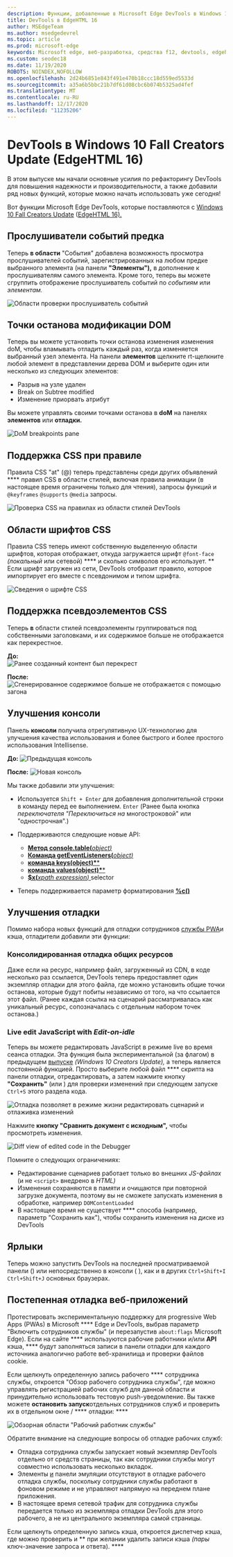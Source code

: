 ```yaml
---
description: Функции, добавленные в Microsoft Edge DevTools в Windows 10 Fall Creators Update (EdgeHTML 16)
title: DevTools в EdgeHTML 16
author: MSEdgeTeam
ms.author: msedgedevrel
ms.topic: article
ms.prod: microsoft-edge
keywords: Microsoft edge, веб-разработка, средства f12, devtools, edgehtml 16
ms.custom: seodec18
ms.date: 11/19/2020
ROBOTS: NOINDEX,NOFOLLOW
ms.openlocfilehash: 2d24b6851e843f491e470b18ccc18d559ed5533d
ms.sourcegitcommit: a35a6b5bbc21b7df61d08cbc6b074b5325ad4fef
ms.translationtype: MT
ms.contentlocale: ru-RU
ms.lasthandoff: 12/17/2020
ms.locfileid: "11235206"
---
```

# DevTools в Windows 10 Fall Creators Update (EdgeHTML 16)

В этом выпуске мы начали основные усилия по рефакторингу DevTools для повышения надежности и производительности, а также добавили ряд новых функций, которые можно начать использовать уже сегодня! 

Вот функции Microsoft Edge DevTools, которые поставляются с [Windows 10 Fall Creators Update](/windows/uwp/whats-new/windows-10-build-16299) ([EdgeHTML 16).](https://aka.ms/devguide_edgehtml_16)

## Прослушиватели событий предка 

Теперь **в области** "События" добавлена возможность просмотра прослушивателей событий, зарегистрированных на любом предке выбранного элемента (на панели **"Элементы"),** в дополнение к прослушивателям самого элемента. Кроме того, теперь вы можете сгруппить отображение прослушиватель событий по *событиям* или *элементам.* 

![Области проверки прослушиватель событий](../media/elements_ancestor_events.png)

## Точки останова модификации DOM

Теперь вы можете установить точки останова изменения изменения doM, чтобы вламывать отладить каждый раз, когда изменяется выбранный узел элемента. На панели **элементов** щелкните rt-щелкните любой элемент в представлении дерева DOM и выберите один или несколько из следующих элементов:

 - Разрыв на узле удален
 - Break on Subtree modified
 - Изменение приорвать атрибут

Вы можете управлять своими точками останова в **doM** на панелях **элементов** или **отладки.**

![DoM breakpoints pane](../media/elements_dom_breakpoints.png)

## Поддержка CSS при правиле

Правила CSS "at" (@) теперь представлены среди других объявлений **** правил CSS в области стилей, включая правила анимации (в настоящее время ограничены только для чтения), запросы функций и `@keyframes` `@supports` `@media` запросы.

![Проверка CSS на правилах из области стилей DevTools](../media/elements_at_rules.png)

## Области шрифтов CSS

Правила CSS теперь имеют собственную выделенную области шрифтов, которая отображает, откуда загружается шрифт `@font-face` *(локальный* или сетевой) **** и сколько символов его использует. ** Если шрифт загружен из сети, DevTools отобразит правило, которое импортирует его вместе с псевдонимом и типом шрифта.

![Сведения о шрифте CSS](../media/elements_fonts.png)

## Поддержка псевдоэлементов CSS

Теперь **в** области стилей псевдоэлементы группироваться под собственными заголовками, и их содержимое больше не отображается как перекрестное.

**До:**
<br>
![Ранее созданный контент был перекрест](../media/gc_before.png)

**После:**
<br>
![Сгенерированное содержимое больше не отображается с помощью загона](../media/gc_after.png)

## Улучшения консоли

Панель **консоли** получила отрегулятивную UX-технологию для улучшения качества использования и более быстрого и более простого использования Intellisense.

**До:** 
![ Предыдущая консоль](../media/console_old.png)

**После:** 
![ Новая консоль](../media/console_new.png)

Мы также добавили эти улучшения:

 -  Используется `Shift + Enter` для добавления дополнительной строки в команду перед ее выполнением. `Enter` (Ранее была кнопка *переключателя "Переключиться на* многостроковой" или "однострочная".)

 - Поддерживаются следующие новые API:
    - [ **Метод console.table(**_object_*_)_* ](../console/console-api.md#organizing-log-output)
    - [ **Команда getEventListeners(**_object_*_)_* ](../console/command-line.md#event-listeners)
    - [ **команда keys(object)**__*__* ](../console/command-line.md#object-inspection)
    - [ **команда values(object)**__*__* ](../console/command-line.md#object-inspection)
    - [ **$x(**_xpath expression_*_)_* ](../console/command-line.md#dom-selectors) selector

 - Теперь поддерживается параметр форматирования [**%c()**](../console/console-api.md#logging-custom-messages)

## Улучшения отладки

Помимо набора новых функций для отладки сотрудников [службы PWA](#progressive-web-app-debugging)и кэша, отладители добавили эти функции:

### Консолидированная отладка общих ресурсов

Даже если на ресурс, например файл, загруженный из CDN, в коде несколько раз ссылается, DevTools теперь предоставляет один экземпляр отладки для этого файла, где можно установить общие точки останова, которые будут побиты независимо от того, на что ссылается этот файл. (Ранее каждая ссылка на сценарий рассматривалась как уникальный ресурс, сопозначалась с отдельным набором точек останова.)

### Live edit JavaScript with *Edit-on-idle*

Теперь вы можете редактировать JavaScript в режиме live во время сеанса отладки. Эта функция была экспериментальной (за флагом) в предыдущем [выпуске](https://blogs.windows.com/buildingapps/2017/04/05/windows-10-creators-update-creators-update-sdk-released/#MMhK2OdcrR12Vi6u.97) *(Windows 10 Creators Update),* а теперь является постоянной функцией. Просто выберите любой файл **** скрипта на панели отладки, отредактировать, а затем нажмите кнопку **"Сохранить"** (или ) для проверки изменений при следующем запуске `Ctrl+S` этого раздела кода. 

![Отладка позволяет в режиме жизни редактировать сценарий и отлаживка изменений](../media/debugger_edit_buttons.png) 

Нажмите **кнопку "Сравнить документ с исходным",** чтобы просмотреть изменения.

![Diff view of edited code in the Debugger](../media/debugger_edit_code.png) 

Помните о следующих ограничениях:

- Редактирование сценариев работает только во внешних *JS-файлах* (и не `<script>` внедрено в *HTML)*
- Изменения сохраняются в памяти и очищаются при повторной загрузке документа, поэтому вы не сможете запускать изменения в обработке, например `DOMContentLoaded`
- В настоящее время не существует **** способа (например, параметр "Сохранить как"), чтобы сохранить изменения на диске из DevTools

## Ярлыки

Теперь можно запустить DevTools на последней просматриваемой панели () или непосредственно в консоли ( ), как и в других `Ctrl+Shift+I` `Ctrl+Shift+J` основных браузерах.

## Постепенная отладка веб-приложений

Протестировать экспериментальную поддержку для progressive Web Apps (PWAs) в Microsoft **** Edge и DevTools, выбрав параметр "Включить сотрудников службы" (и перезапустив `about:flags` Microsoft Edge). Если на сайте **** используются рабочие работники и/или **API** кэша, **** будут заполняться записи в панели отладки для каждого источника аналогично работе веб-хранилища и проверки файлов cookie.

Если щелкнуть определенную запись рабочего **** сотрудника службы, откроется "Обзор рабочего сотрудника службы", где можно управлять регистрацией рабочих служб для данной области и принудительно использовать тестовую push-уведомление. Вы также можете **остановить запуск**отдельных сотрудников служб и проверить их в отдельном окне / **** отладки: ****

![Обзорная области "Рабочий работник службы"](../media/debugger_sw_overview.png)

Обратите внимание на следующие вопросы об отладке рабочих служб:

 - Отладка сотрудника службы запускает новый экземпляр DevTools отдельно от средств страницы, так как сотрудники службы могут совместно использовать несколько вкладок. 
 - Элементы [и](../elements.md) [](../emulation.md) панели эмуляции отсутствуют в отладке рабочего отладка службы, поскольку сотрудники службы работают в фоновом режиме и не управляют напрямую на переднем плане приложения.
 - В настоящее время сетевой трафик для сотрудника службы передается только из экземпляра отладки DevTools для этого рабочего, а не из центрального экземпляра самой страницы.

Если щелкнуть определенную запись кэша, откроется диспетчер кэша, где можно проверить и ** при желании удалить записи кэша *(пары* ключ-значение запроса и ответа). ****
